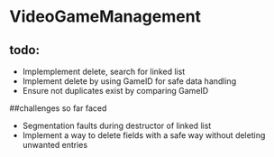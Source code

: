 # VideoGameManagement

## todo:
* Implemplement delete, search for linked list 
* Implement delete by using GameID for safe data handling
* Ensure not duplicates exist by comparing GameID


##challenges so far faced
* Segmentation faults during destructor of linked list
* Implement a way to delete fields with a safe way without deleting unwanted entries

